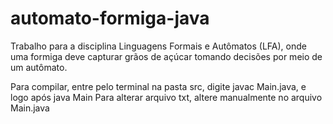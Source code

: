 # automato-formiga-java
Trabalho para a disciplina Linguagens Formais e Autômatos (LFA), onde uma formiga deve capturar grãos de açúcar tomando decisões por meio de um autômato.

Para compilar, entre pelo terminal na pasta src, digite javac Main.java, e logo após java Main
Para alterar arquivo txt, altere manualmente no arquivo Main.java